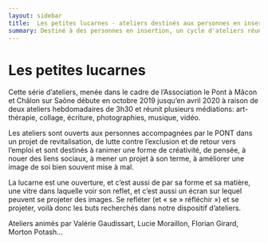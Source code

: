 ```yaml
---
layout: sidebar
title:  Les petites lucarnes - ateliers destinés aux personnes en insertion à Mâcon et Châlon sur Saône.
summary: Destiné à des personnes en insertion, un cycle d'ateliers réunissant art thérapie, musique, photographie, vidéo, et ayant comme but la revalorisation, l'estime de soi et le retour vers l'emploi. Soutenu par l'association Le Pont.
---
```

# Les petites lucarnes

Cette série d’ateliers, menée dans le cadre de l’Association le Pont à Mâcon et Châlon sur Saône débute en octobre 2019 jusqu’en avril 2020 à raison de deux ateliers hebdomadaires de 3h30 et réunit plusieurs médiations: art-thérapie, collage, écriture, photographies, musique, vidéo. 

Les ateliers sont ouverts aux personnes accompagnées par le PONT dans un projet de revitalisation, de lutte contre l’exclusion et de retour vers l’emploi et sont destinés à ranimer une forme de créativité,  de pensée, à nouer des liens sociaux, à mener un projet à son terme, à améliorer une image de soi bien souvent mise à mal.

La lucarne est  une ouverture, et c’est aussi de par sa forme et sa matière, une vitre dans laquelle voir son reflet, et c’est aussi un écran sur lequel peuvent se projeter des images. Se refléter (et « se » réfléchir ») et se projeter, voilà donc les buts recherchés dans notre dispositif d’ateliers. 

Ateliers animés par Valérie Gaudissart, Lucie Moraillon, Florian Girard, Morton Potash... 